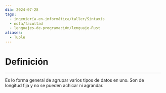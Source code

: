 ```yaml
---
dia: 2024-07-28
tags:
  - ingeniería-en-informática/taller/Sintaxis
  - nota/facultad
  - lenguajes-de-programación/lenguaje-Rust
aliases:
  - Tuple
---
```

# Definición
---
Es lo forma general de agrupar varios tipos de datos en uno. Son de longitud fija y no se pueden achicar ni agrandar.
